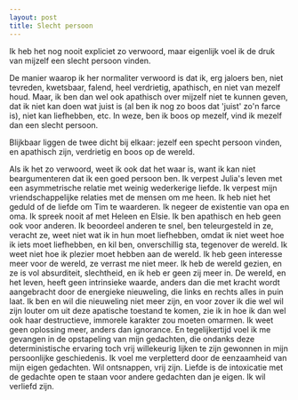 ```yaml
---
layout: post
title: Slecht persoon
---
```


Ik heb het nog nooit expliciet zo verwoord, maar eigenlijk voel ik de druk van mijzelf een slecht persoon vinden.

De manier waarop ik her normaliter verwoord is dat ik, erg jaloers ben, niet tevreden, kwetsbaar, falend, heel verdrietig, apathisch, en niet van mezelf houd. Maar, ik ben dan wel ook apathisch over mijzelf niet te kunnen geven, dat ik niet kan doen wat juist is (al ben ik nog zo boos dat 'juist' zo'n farce is), niet kan liefhebben, etc. In weze, ben ik boos op mezelf, vind ik mezelf dan een slecht persoon.

Blijkbaar liggen de twee dicht bij elkaar: jezelf een specht persoon vinden, en apathisch zijn, verdrietig en boos op de wereld.

Als ik het zo verwoord, weet ik ook dat het waar is, want ik kan niet beargumenteren dat ik een goed persoon ben. Ik verpest Julia's leven met een asymmetrische relatie met weinig wederkerige liefde. Ik verpest mijn vriendschappelijke relaties met de mensen om me heen. Ik heb niet het geduld of de liefde om Tim te waarderen. Ik negeer de existentie van opa en oma. Ik spreek nooit af met Heleen en Elsie. Ik ben apathisch en heb geen ook voor anderen. Ik beoordeel anderen te snel, ben teleurgesteld in ze, veracht ze, weet niet wat ik in hun moet liefhebben, omdat ik niet weet hoe ik iets moet liefhebben, en kil ben, onverschillig sta, tegenover de wereld. Ik weet niet hoe ik plezier moet hebben aan de wereld. Ik heb geen interesse meer voor de wereld, ze verrast me niet meer. Ik heb de wereld gezien, en ze is vol absurditeit, slechtheid, en ik heb er geen zij meer in. De wereld, en het leven, heeft geen intrinsieke waarde, anders dan die met kracht wordt aangebracht door de energieke nieuweling, die links en rechts alles in puin laat. Ik ben en wil die nieuweling niet meer zijn, en voor zover ik die wel wil zijn louter om uit deze apatische toestand te komen, zie ik in hoe ik dan wel ook haar destructieve, immorele karakter zou moeten omarmen. Ik weet geen oplossing meer, anders dan ignorance. En tegelijkertijd voel ik me gevangen in de opstapeling van mijn gedachten, die ondanks deze deterministische ervaring toch vrij willekeurig lijken te zijn gewonnen in mijn persoonlijke geschiedenis. Ik voel me verpletterd door de eenzaamheid van mijn eigen gedachten. Wil ontsnappen, vrij zijn. Liefde is de intoxicatie met de gedachte open te staan voor andere gedachten dan je eigen. Ik wil verliefd zijn.